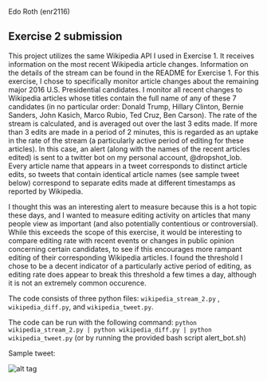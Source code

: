 Edo Roth (enr2116)

Exercise 2 submission
---------------------

This project utilizes the same Wikipedia API I used in Exercise 1. It receives information on the most recent Wikipedia article changes. Information on the details of the stream can be found in the README for Exercise 1. For this exercise, I chose to specifically monitor article changes about the remaining major 2016 U.S. Presidential candidates. I monitor all recent changes to Wikipedia articles whose titles contain the full name of any of these 7 candidates (in no particular order: Donald Trump, Hillary Clinton, Bernie Sanders, John Kasich, Marco Rubio, Ted Cruz, Ben Carson). The rate of the stream is calculated, and is averaged out over the last 3 edits made. If more than 3 edits are made in a period of 2 minutes, this is regarded as an uptake in the rate of the stream (a particularly active period of editing for these articles). In this case, an alert (along with the names of the recent articles edited) is sent to a twitter bot on my personal account, @dropshot_lob. Every article name that appears in a tweet corresponds to distinct article edits, so tweets that contain identical article names (see sample tweet below) correspond to separate edits made at different timestamps as reported by Wikipedia.

I thought this was an interesting alert to measure because this is a hot topic these days, and I wanted to measure editing activity on articles that many people view as important (and also potentially contentious or controversial). While this exceeds the scope of this exercise, it would be interesting to compare editing rate with recent events or changes in public opinion concerning certain candidates, to see if this encourages more rampant editing of their corresponding Wikipedia articles. I found the threshold I chose to be a decent indicator of a particularly active period of editing, as editing rate does appear to break this threshold a few times a day, although it is not an extremely common occurence.

The code consists of three python files: `wikipedia_stream_2.py` , `wikipedia_diff.py`, and `wikipedia_tweet.py`.

The code can be run with the following command: `python wikipedia_stream_2.py | python wikipedia_diff.py | python wikipedia_tweet.py`
(or by running the provided bash script alert_bot.sh)

Sample tweet: 


![alt tag](https://i.gyazo.com/a298ebb670adca81705d429ecae0ab65.png)
